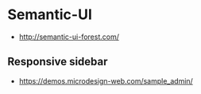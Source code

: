 # Semantic-UI

* http://semantic-ui-forest.com/


## Responsive sidebar

* https://demos.microdesign-web.com/sample_admin/